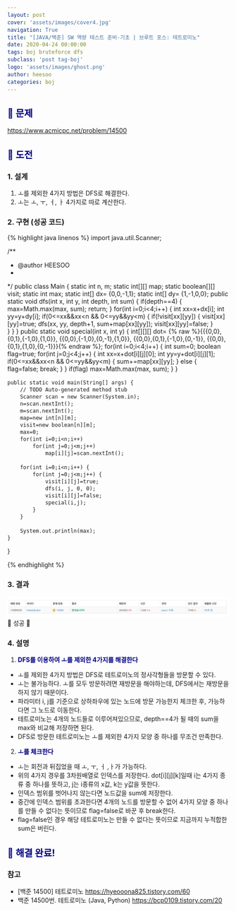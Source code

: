 ```yaml
---
layout: post
cover: 'assets/images/cover4.jpg'
navigation: True
title: "[JAVA/백준] SW 역량 테스트 준비-기초 | 브루트 포스: 테트로미노"
date: 2020-04-24 00:00:00
tags: boj bruteforce dfs
subclass: 'post tag-boj'
logo: 'assets/images/ghost.png'
author: heesoo
categories: boj
---
```

## <span style="color:navy">👀 문제</span>
<https://www.acmicpc.net/problem/14500>

## <span style="color:navy">👊 도전</span>

### 1. 설계
1. ㅗ를 제외한 4가지 방법은 DFS로 해결한다.
2. ㅗ는 ㅗ, ㅜ, ㅓ, ㅏ 4가지로 따로 계산한다.

### 2. 구현 (성공 코드)
{% highlight java linenos %}
import java.util.Scanner;

/**
 * @author HEESOO
 *
 */
public class Main {
	static int n, m;
	static int[][] map;
	static boolean[][] visit;
	static int max;
	static int[] dx= {0,0,-1,1};
	static int[] dy= {1,-1,0,0};
	public static void dfs(int x, int y, int depth, int sum) {
		if(depth==4) {
			max=Math.max(max, sum);
			return;
		}
		for(int i=0;i<4;i++) {
			int xx=x+dx[i];
			int yy=y+dy[i];
			if(0<=xx&&xx<n && 0<=yy&&yy<m) {
				if(!visit[xx][yy]) {
					visit[xx][yy]=true;
					dfs(xx, yy, depth+1, sum+map[xx][yy]);
					visit[xx][yy]=false;
				}	
			}
		}
	}
	public static void special(int x, int y) {
		int[][][] dot= {% raw %}{{{0,0},{0,1},{-1,0},{1,0}},
				{{0,0},{-1,0},{0,-1},{1,0}},
				{{0,0},{0,1},{-1,0},{0,-1}},
				{{0,0},{0,1},{1,0},{0,-1}}}{% endraw %};
		for(int i=0;i<4;i++) {
			int sum=0;
			boolean flag=true;
			for(int j=0;j<4;j++) {
				int xx=x+dot[i][j][0];
				int yy=y+dot[i][j][1];
				if(0<=xx&&xx<n && 0<=yy&&yy<m) {
					sum+=map[xx][yy];
				}
				else {
					flag=false;
					break;
				}
			}
			if(flag) max=Math.max(max, sum);
		}
	}
	
	public static void main(String[] args) {
		// TODO Auto-generated method stub
		Scanner scan = new Scanner(System.in);
		n=scan.nextInt();
		m=scan.nextInt();
		map=new int[n][m];
		visit=new boolean[n][m];
		max=0;
		for(int i=0;i<n;i++) 
			for(int j=0;j<m;j++) 
				map[i][j]=scan.nextInt();
		
		for(int i=0;i<n;i++) {
			for(int j=0;j<m;j++) {
				visit[i][j]=true;
				dfs(i, j, 0, 0);
				visit[i][j]=false;
				special(i,j);
			}
		}
		
		System.out.println(max);
	}
}

 {% endhighlight %}

### 3. 결과
![실행결과](./assets/images/200424_6.PNG)
🤟 성공 🤟  

### 4. 설명
1. **<span style="color:navy">DFS를 이용하여 ㅗ를 제외한 4가지를 해결한다</span>**
- ㅗ를 제외한 4가지 방법은 DFS로 테트로미노의 정사각형들을 방문할 수 있다.
- ㅗ는 불가능하다. ㅗ를 모두 방문하려면 재방문을 해야하는데, DFS에서는 재방문을 하지 않기 때문이다.
- 파라미터 i, j를 기준으로 상하좌우에 있는 노드에 방문 가능한지 체크한 후, 가능하다면 그 노드로 이동한다. 
- 테트로미노는 4개의 노드들로 이루어져있으므로, depth==4가 될 때의 sum을 max와 비교해 저장하면 된다.
- DFS로 방문한 테트로미노는 ㅗ를 제외한 4가지 모양 중 하나를 무조건 만족한다.
2. **<span style="color:navy">ㅗ를 체크한다</span>**
- ㅗ는 회전과 뒤집었을 때 ㅗ, ㅜ, ㅓ ,ㅏ가 가능하다.
- 위의 4가지 경우를 3차원배열로 인덱스를 저장한다. dot[i][j][k]일때 i는 4가지 종류 중 하나를 뜻하고, j는 i종류의 x값, k는 y값을 뜻한다.
- 인덱스 범위를 벗어나지 않는다면 노드값을 sum에 저장한다.
- 중간에 인덱스 범위를 초과한다면 4개의 노드를 방문할 수 없어 4가지 모양 중 하나를 만들 수 없다는 뜻이므로 flag=false로 바꾼 후 break한다.
- flag=false인 경우 해당 테트로미노는 만들 수 없다는 뜻이므로 지금까지 누적합한 sum은 버린다.

## <span style="color:navy">👏 해결 완료!</span>

### 참고
- [백준 14500] 테트로미노 <https://hyeooona825.tistory.com/60>
- 백준 14500번. 테트로미노 (Java, Python) <https://bcp0109.tistory.com/20>
